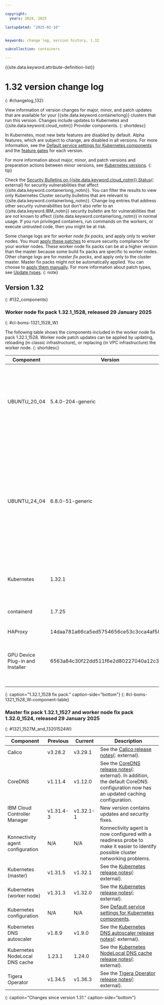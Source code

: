 ```yaml
---

copyright:
  years: 2024, 2025

lastupdated: "2025-02-10"


keywords: change log, version history, 1.32

subcollection: containers

---
```


{{site.data.keyword.attribute-definition-list}}

<!-- The content in this topic is auto-generated except for reuse-snippets indicated with {[ ]}. -->


# 1.32 version change log
{: #changelog_132}

View information of version changes for major, minor, and patch updates that are available for your {{site.data.keyword.containerlong}} clusters that run this version. Changes include updates to Kubernetes and {{site.data.keyword.cloud_notm}} Provider components.
{: shortdesc}

In Kubernetes, most new beta features are disabled by default. Alpha features, which are subject to change, are disabled in all versions. For more information, see the [Default service settings for Kubernetes components](/docs/containers?topic=containers-service-settings) and the [feature gates](/docs/containers?topic=containers-service-settings#feature-gates) for each version.

For more information about major, minor, and patch versions and preparation actions between minor versions, see [Kubernetes versions](/docs/containers?topic=containers-cs_versions).
{: tip}

Check the [Security Bulletins on {{site.data.keyword.cloud_notm}} Status](https://cloud.ibm.com/status?component=containers-kubernetes&selected=security){: external} for security vulnerabilities that affect {{site.data.keyword.containerlong_notm}}. You can filter the results to view only Kubernetes Cluster security bulletins that are relevant to {{site.data.keyword.containerlong_notm}}. Change log entries that address other security vulnerabilities but don't also refer to an {{site.data.keyword.IBM_notm}} security bulletin are for vulnerabilities that are not known to affect {{site.data.keyword.containerlong_notm}} in normal usage. If you run privileged containers, run commands on the workers, or execute untrusted code, then you might be at risk.

Some change logs are for _worker node fix packs_, and apply only to worker nodes. You must [apply these patches](/docs/containers?topic=containers-kubernetes-service-cli#cs_worker_update) to ensure security compliance for your worker nodes. These worker node fix packs can be at a higher version than the master because some build fix packs are specific to worker nodes. Other change logs are for _master fix packs_, and apply only to the cluster master. Master fix packs might not be automatically applied. You can choose to [apply them manually](/docs/containers?topic=containers-kubernetes-service-cli#cs_cluster_update). For more information about patch types, see [Update types](/docs/containers?topic=containers-cs_versions#update_types).
{: note}



## Version 1.32
{: #132_components}



### Worker node fix pack 1.32.1_1528, released 29 January 2025
{: #cl-boms-1321_1528_W}

The following table shows the components included in the worker node fix pack 1.32.1_1528. Worker node patch updates can be applied by updating, reloading (in classic infrastructure), or replacing (in VPC infrastructure) the worker node.
{: shortdesc}

| Component | Version | Description |
| ---- | ---- | ---- |
|UBUNTU_20_04|5.4.0-204-generic|Resolves the following CVEs: [CVE-2024-11168](https://nvd.nist.gov/vuln/detail/CVE-2024-11168){: external}, and [CVE-2025-22134](https://nvd.nist.gov/vuln/detail/CVE-2025-22134){: external}.|
|UBUNTU_24_04|6.8.0-51-generic|Resolves the following CVEs: [CVE-2024-12254](https://nvd.nist.gov/vuln/detail/CVE-2024-12254){: external}, [CVE-2024-50349](https://nvd.nist.gov/vuln/detail/CVE-2024-50349){: external}, [CVE-2024-52006](https://nvd.nist.gov/vuln/detail/CVE-2024-52006){: external}, and [CVE-2025-22134](https://nvd.nist.gov/vuln/detail/CVE-2025-22134){: external}.|
|Kubernetes|1.32.1|For more information, see the [change logs](https://github.com/kubernetes/kubernetes/releases/tag/v1.32.1).|
|containerd|1.7.25|For more information, see the [change logs](https://github.com/containerd/containerd/releases/tag/v1.7.25).|
|HAProxy|14daa781a66ca5ed5754656ce53c3cca4af580b5|N/A|
|GPU Device Plug-in and Installer|6563a84c30f22dd511f6e2d80227040a12c3af9a|Resolves the following CVEs: [CVE-2019-12900](https://nvd.nist.gov/vuln/detail/CVE-2019-12900){: external}.|
{: caption="1.32.1_1528 fix pack." caption-side="bottom"}
{: #cl-boms-1321_1528_W-component-table}




### Master fix pack 1.32.1_1527 and worker node fix pack 1.32.0_1524, released 29 January 2025
{: #1321_1527M_and_13201524W}

| Component | Previous | Current | Description |
| --- | --- | --- | --- |
| Calico | v3.28.2 | v3.29.1 | See the [Calico release notes](https://docs.tigera.io/calico/3.29/release-notes/){: external}. |
| CoreDNS | v1.11.4 | v1.12.0 | See the [CoreDNS release notes](https://coredns.io/tags/notes/){: external}. In addition, the default CoreDNS configuration now has an updated caching configuration. |
| IBM Cloud Controller Manager | v1.31.4-3 | v1.32.1-1 | New version contains updates and security fixes. |
| Konnectivity agent configuration | N/A | N/A | Konnectivity agent is now configured with a readiness probe to make it easier to identify possible cluster networking problems. |
| Kubernetes (master) | v1.31.5 | v1.32.1 | See the [Kubernetes release notes](https://github.com/kubernetes/kubernetes/releases/tag/v1.32.1){: external}. |
| Kubernetes (worker node) | v1.31.3 | v1.32.0 | See the [Kubernetes release notes](https://github.com/kubernetes/kubernetes/releases/tag/v1.32.0){: external}. |
| Kubernetes configuration | N/A | N/A | See [Default service settings for Kubernetes components](/docs/containers?topic=containers-service-settings). |
| Kubernetes DNS autoscaler | v1.8.9 | v1.9.0 | See the [Kubernetes DNS autoscaler release notes](https://github.com/kubernetes-sigs/cluster-proportional-autoscaler/releases/tag/v1.9.0){: external}. |
| Kubernetes NodeLocal DNS cache | 1.23.1 | 1.24.0 | See the [Kubernetes NodeLocal DNS cache release notes](https://github.com/kubernetes/dns/releases/tag/1.24.0){: external}. |
| Tigera Operator | v1.34.5 | v1.36.3 | See the [Tigera Operator release notes](https://github.com/tigera/operator/releases/tag/v1.36.3){: external}. |
{: caption="Changes since version 1.31." caption-side="bottom"}
